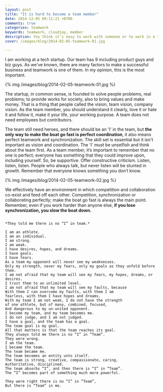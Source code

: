 ```yaml
---
layout: post
title: "It is hard to become a team member"
date: 2014-12-05 09:11:21 +0700
comments: true
categories: teamwork
keywords: teamwork, cloudjay, member
description: You think it's easy to work with someone or to work in a team? Trust me. It is really hard to become a team member.
cover: /images/blog/2014-02-05-teamwork-01.jpg

---
```


I am working at a tech startup. Our team has 9 including product guys and biz guys. As we've known, there are many factors to make a successful business and teamwork is one of them. In my opinion, this is the most important.

{% img /images/blog/2014-02-05-teamwork-01.jpg %}

The startup, in common sense, is founded to solve people problems, real problems; to provide works for society, also to bring values and make money. That is a thing that people called the vision, team vision, company vision. As the team member, you should understand it clearly, love it or hate it and follow it, make it your life, your working purpose. A team does not need employees but contributors.

The team still need heroes, and there should be an 'I' in the team, but **the only way to make the boat go fast is perfect coordination**, it also means perfect teamwork and synchronization. The skill set is essential but it isn't important as vision and coordination. The 'I' must be unselfish and think about the team first. As a team member, it’s important to remember that no one is perfect; everyone has something that they could improve upon, including yourself. So, be supportive. Offer constructive criticism. Listen, listen, listen. People who always talk, but never listen will be stunted in growth. Remember that everyone knows something you don’t know.

{% img /images/blog/2014-02-05-teamwork-02.jpg %}

We effectively have an environment in which competition and collaboration co-exist and feed off each other. Competition, synchronization or collaborating perfectly; make the boat go fast is always the main point. Remember, even if you work harder than anyone else, **if you lose synchronization, you slow the boat down.**


```

*They told me there is no “I” in team.*

I am an athlete.
I am an individual.
I am strong.
I am weak.
I have desires, hopes, and dreams.
I have goals.
I have fears.
As a team my opponent will never see my weaknesses.
Only my strength, never my fears, only my goals as they unfold before them.
I am not afraid that my team will see my fears, my hopes, dreams, or desires. 
I trust them to an unlimited level.
I am not afraid that my team will see my faults, because
With them I can overcome my faults, with them I am 
fearless, with them I have hopes and dreams.
With my team I am not weak, I do not have the strength
of one athlete, but of many, combined, focused, 
And dangerous to my un-united opponent.
I become my team, and my team becomes me.
I do not judge, and I am not judged.
I have a goal, and the team has a goal.
The team goal is my goal.
All that matters is that the team reaches its goal.
They always told me there is no “I” in “Team”.
They were wrong.
I am the team.
I became the team.
The team became me.
The team becomes an entity unto itself.
The team is strong, creative, compassionate, caring,
Authoritative, disciplined.
The team absorbs “I”, and then there is “I” in “Team”.
The “I” becomes part of something much more powerful.

They were right there is no “I” in “Team”,
But there is “Team” in me.

```